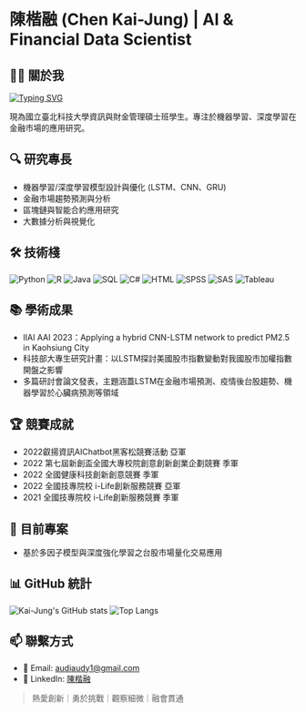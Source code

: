 # 陳楷融 (Chen Kai-Jung) | AI & Financial Data Scientist

## 👨‍💻 關於我 
[![Typing SVG](https://readme-typing-svg.demolab.com?font=Fira+Code&weight=900&size=40&duration=2000&pause=200&center=true&vCenter=true&multiline=true&width=1000&height=140&lines=%E6%88%91%E5%80%91%E4%B8%80%E7%94%9F%E5%81%9A%E4%B8%8D%E4%BA%86%E5%A4%AA%E5%A4%9A%E4%BA%8B;%E6%89%80%E4%BB%A5%E8%A6%81%E6%8A%8A%E6%AF%8F%E4%BB%B6%E4%BA%8B%E9%83%BD%E5%81%9A%E5%88%B0%E5%AE%8C%E7%BE%8E)](https://git.io/typing-svg)

現為國立臺北科技大學資訊與財金管理碩士班學生。專注於機器學習、深度學習在金融市場的應用研究。

## 🔍 研究專長
- 機器學習/深度學習模型設計與優化 (LSTM、CNN、GRU)
- 金融市場趨勢預測與分析
- 區塊鏈與智能合約應用研究
- 大數據分析與視覺化

## 🛠️ 技術棧
![Python](https://img.shields.io/badge/-Python-3776AB?style=flat&logo=Python&logoColor=white)
![R](https://img.shields.io/badge/-R-276DC3?style=flat&logo=R&logoColor=white)
![Java](https://img.shields.io/badge/-Java-007396?style=flat&logo=Java&logoColor=white)
![SQL](https://img.shields.io/badge/-SQL-4479A1?style=flat&logo=MySQL&logoColor=white)
![C#](https://img.shields.io/badge/-C%23-239120?style=flat&logo=c-sharp&logoColor=white)
![HTML](https://img.shields.io/badge/-HTML5-E34F26?style=flat&logo=html5&logoColor=white)
![SPSS](https://img.shields.io/badge/-SPSS-052FAD?style=flat)
![SAS](https://img.shields.io/badge/-SAS-1B6AC6?style=flat)
![Tableau](https://img.shields.io/badge/-Tableau-E97627?style=flat&logo=Tableau&logoColor=white)

## 📚 學術成果
- IIAI AAI 2023：Applying a hybrid CNN-LSTM network to predict PM2.5 in Kaohsiung City
- 科技部大專生研究計畫：以LSTM探討美國股市指數變動對我國股市加權指數開盤之影響
- 多篇研討會論文發表，主題涵蓋LSTM在金融市場預測、疫情後台股趨勢、機器學習於心臟病預測等領域

## 🏆 競賽成就
- 2022叡揚資訊AIChatbot黑客松競賽活動 亞軍
- 2022 第七屆新創盃全國大專校院創意創新創業企劃競賽 季軍
- 2022 全國健康科技創新創意競賽 季軍
- 2022 全國技專院校 i-Life創新服務競賽 亞軍
- 2021 全國技專院校 i-Life創新服務競賽 季軍

## 🔭 目前專案
- 基於多因子模型與深度強化學習之台股市場量化交易應用


## 📊 GitHub 統計
![Kai-Jung's GitHub stats](https://github-readme-stats.vercel.app/api?username=audi0417&show_icons=true&theme=tokyonight&locale=zh-tw)
![Top Langs](https://github-readme-stats.vercel.app/api/top-langs/?username=audi0417&layout=compact&theme=tokyonight&locale=zh-tw)

## 📫 聯繫方式
- 📧 Email: audiaudy1@gmail.com
- 🔗 LinkedIn: [陳楷融](https://www.linkedin.com/in/%E6%A5%B7%E8%9E%8D-%E9%99%B3-599b06352/)

> 熱愛創新｜勇於挑戰｜觀察細微｜融會貫通
